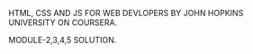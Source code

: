 

HTML, CSS AND JS FOR WEB DEVLOPERS BY JOHN HOPKINS UNIVERSITY ON COURSERA.

MODULE-2,3,4,5 SOLUTION.

